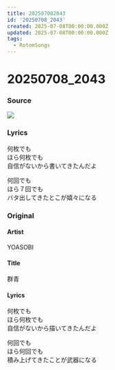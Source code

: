 ```yaml
---
title: 202507082043
id: '20250708_2043'
created: 2025-07-08T00:00:00.000Z
updated: 2025-07-08T00:00:00.000Z
tags:
  - RotomSongs
---
```

# 20250708_2043

### Source

![](https://x.com/Starlystrongest/status/1942550104818475045)

### Lyrics

何枚でも  
ほら何枚でも  
自信がないから書いてきたんだよ  

何回でも  
ほら７回でも  
バタ出してきたとこが嬉々になる  

### Original

#### Artist

YOASOBI

#### Title

群青

#### Lyrics

何枚でも  
ほら何枚でも  
自信がないから描いてきたんだよ  

何回でも  
ほら何回でも  
積み上げてきたことが武器になる   
